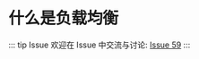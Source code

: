 # 什么是负载均衡



::: tip Issue 
 欢迎在 Issue 中交流与讨论: [Issue 59](https://github.com/shfshanyue/Daily-Question/issues/59) 
:::




